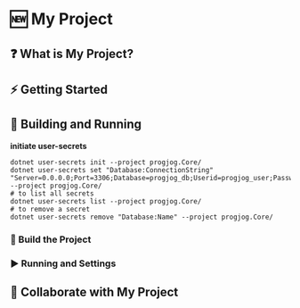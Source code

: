 # 🆕 My Project

## ❓ What is My Project?

## ⚡ Getting Started

## 🔧 Building and Running

**initiate user-secrets**
```shell
dotnet user-secrets init --project progjog.Core/
dotnet user-secrets set "Database:ConnectionString" "Server=0.0.0.0;Port=3306;Database=progjog_db;Userid=progjog_user;Password=password;" --project progjog.Core/
# to list all secrets
dotnet user-secrets list --project progjog.Core/
# to remove a secret
dotnet user-secrets remove "Database:Name" --project progjog.Core/
```


### 🔨 Build the Project

### ▶ Running and Settings

## 🤝 Collaborate with My Project
